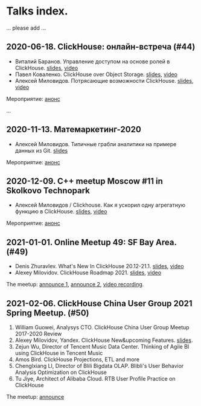 # Talks index. 

... please add ... 


## 2020-06-18. ClickHouse: онлайн-встреча (#44)

* Виталий Баранов. Управление доступом на основе ролей в ClickHouse. [slides](meetup44/RBAC.pdf), [video](https://youtu.be/Y7yhgjESF8s?t=1225)
* Павел Коваленко. ClickHouse over Object Storage. [slides](meetup44/S3.pdf), [video](https://youtu.be/Y7yhgjESF8s?t=3389)
* Алексей Миловидов. Потрясающие возможности ClickHouse. [slides](meetup44/new_features/index.html), [video](https://youtu.be/Y7yhgjESF8s?t=6879)

Мероприятиe: [aнонс](https://yandex.ru/promo/events/generated/click-house-onlajn-vs-18-06-2020/index)

...

## 2020-11-13. Матемаркетинг-2020

* Алексей Миловидов. Типичные грабли аналитики на примере данных из Git. [slides](https://github.com/ClickHouse/clickhouse-presentations/blob/master/matemarketing_2020/index.html)

Мероприятиe: [aнонс](https://matemarketing.timepad.ru/event/1130936/)

## 2020-12-09. С++ meetup Moscow #11 in Skolkovo Technopark

* Алексей Миловидов / Clickhouse. Как я ускорил одну агрегатную функцию в ClickHouse. [slides](cpp_user_group_2020/index.html), [video](https://youtu.be/_pBR6Ecx7VI?t=6219)

Мероприятиe: [aнонс](https://www.meetup.com/Moscow-C-User-Groups/events/274653685/)


## 2021-01-01. Online Meetup 49: SF Bay Area. (#49)

* Denis Zhuravlev. What's New In ClickHouse 20.12-21.1. [slides](meetup49/new_features.pdf), [video](https://youtu.be/BhvxV3ZLIhk?t=660)
* Alexey Milovidov. ClickHouse Roadmap 2021. [slides](meetup49/roadmap/index.html), [video](https://youtu.be/BhvxV3ZLIhk?t=2938)

The meetup: [announce 1](https://altinity.com/events/clickhouse-january-virtual-meetup-office-hours), [announce 2](https://www.meetup.com/San-Francisco-Bay-Area-ClickHouse-Meetup/events/274273549/), [video recording](https://youtu.be/BhvxV3ZLIhk).

## 2021-02-06. ClickHouse China User Group 2021 Spring Meetup. (#50)

1. William Guowei, Analysys CTO. ClickHouse China User Group Meetup 2017-2020 Review
2. Alexey Milovidov, Yandex. ClickHouse New&upcoming Features. [slides](meetup50/new_features/index.html).
3. Zejun Wu, Director of Tencent Music Data Center. Thinking of Agile BI using ClickHouse in Tencent Music
4. Amos Bird. ClickHouse Projections, ETL and more
5. Chenglxiang LI, Director of Blili Bigdata OLAP. Blibli's User Behavior Analysis Optimization on ClickHouse
6. Tu Jiye, Architect of Alibaba Cloud. RTB User Profile Practice on ClickHouse

The meetup: [announce](http://hdxu.cn/8KxZE)
